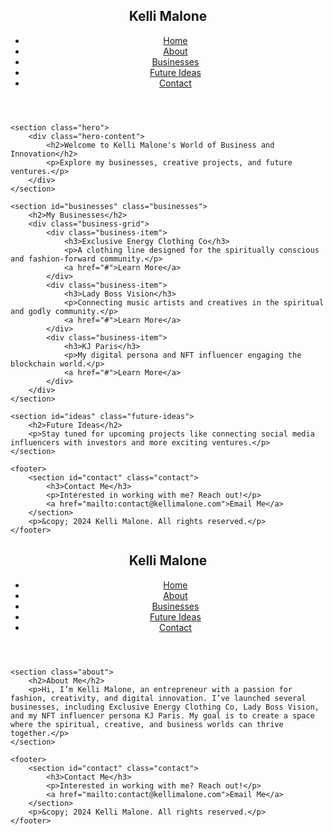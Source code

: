 <!DOCTYPE html>
<html lang="en">
<head>
    <meta charset="UTF-8">
    <meta name="viewport" content="width=device-width, initial-scale=1.0">
    <meta name="description" content="Kelli Malone's official website showcasing her businesses and future ideas.">
    <title>Kelli Malone | Home</title>
    <link rel="stylesheet" href="style.css">
</head>
<body>
    <header>
        <nav>
            <div class="logo">
                <h1>Kelli Malone</h1>
            </div>
            <ul>
                <li><a href="index.html">Home</a></li>
                <li><a href="about.html">About</a></li>
                <li><a href="#businesses">Businesses</a></li>
                <li><a href="#ideas">Future Ideas</a></li>
                <li><a href="#contact">Contact</a></li>
            </ul>
        </nav>
    </header>

    <section class="hero">
        <div class="hero-content">
            <h2>Welcome to Kelli Malone's World of Business and Innovation</h2>
            <p>Explore my businesses, creative projects, and future ventures.</p>
        </div>
    </section>

    <section id="businesses" class="businesses">
        <h2>My Businesses</h2>
        <div class="business-grid">
            <div class="business-item">
                <h3>Exclusive Energy Clothing Co</h3>
                <p>A clothing line designed for the spiritually conscious and fashion-forward community.</p>
                <a href="#">Learn More</a>
            </div>
            <div class="business-item">
                <h3>Lady Boss Vision</h3>
                <p>Connecting music artists and creatives in the spiritual and godly community.</p>
                <a href="#">Learn More</a>
            </div>
            <div class="business-item">
                <h3>KJ Paris</h3>
                <p>My digital persona and NFT influencer engaging the blockchain world.</p>
                <a href="#">Learn More</a>
            </div>
        </div>
    </section>

    <section id="ideas" class="future-ideas">
        <h2>Future Ideas</h2>
        <p>Stay tuned for upcoming projects like connecting social media influencers with investors and more exciting ventures.</p>
    </section>

    <footer>
        <section id="contact" class="contact">
            <h3>Contact Me</h3>
            <p>Interested in working with me? Reach out!</p>
            <a href="mailto:contact@kellimalone.com">Email Me</a>
        </section>
        <p>&copy; 2024 Kelli Malone. All rights reserved.</p>
    </footer>
</body>
</html>
<!DOCTYPE html>
<html lang="en">
<head>
    <meta charset="UTF-8">
    <meta name="viewport" content="width=device-width, initial-scale=1.0">
    <meta name="description" content="Learn more about Kelli Malone and her journey.">
    <title>About | Kelli Malone</title>
    <link rel="stylesheet" href="style.css">
</head>
<body>
    <header>
        <nav>
            <div class="logo">
                <h1>Kelli Malone</h1>
            </div>
            <ul>
                <li><a href="index.html">Home</a></li>
                <li><a href="about.html">About</a></li>
                <li><a href="#businesses">Businesses</a></li>
                <li><a href="#ideas">Future Ideas</a></li>
                <li><a href="#contact">Contact</a></li>
            </ul>
        </nav>
    </header>

    <section class="about">
        <h2>About Me</h2>
        <p>Hi, I’m Kelli Malone, an entrepreneur with a passion for fashion, creativity, and digital innovation. I’ve launched several businesses, including Exclusive Energy Clothing Co, Lady Boss Vision, and my NFT influencer persona KJ Paris. My goal is to create a space where the spiritual, creative, and business worlds can thrive together.</p>
    </section>

    <footer>
        <section id="contact" class="contact">
            <h3>Contact Me</h3>
            <p>Interested in working with me? Reach out!</p>
            <a href="mailto:contact@kellimalone.com">Email Me</a>
        </section>
        <p>&copy; 2024 Kelli Malone. All rights reserved.</p>
    </footer>
</body>
</html>

